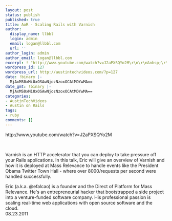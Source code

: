 ```yaml
---
layout: post
status: publish
published: true
title: AoR - Scaling Rails with Varnish
author:
  display_name: llbbl
  login: admin
  email: logan@llbbl.com
  url: ''
author_login: admin
author_email: logan@llbbl.com
excerpt: ! "http://www.youtube.com/watch?v=J2aPXSQYo2M\r\n\r\n&nbsp;\r\n\r\n"
wordpress_id: 127
wordpress_url: http://austintechvideos.com/?p=127
date: !binary |-
  MjAxMS0xMi0xOSAwNjozNzoxOCAtMDYwMA==
date_gmt: !binary |-
  MjAxMS0xMi0xOSAwNjozNzoxOCAtMDYwMA==
categories:
- AustinTechVideos
- Austin on Rails
tags:
- ruby
comments: []
---
```

<p>http://www.youtube.com/watch?v=J2aPXSQYo2M</p>
<p>&nbsp;</p>
<p><a id="more"></a><a id="more-127"></a></p>
<p>Varnish is an HTTP accelerator that you can deploy to take pressure off your Rails applications. In this talk, Eric will give an overview of Varnish and how it is deployed at Mass Relevance to handle events like the President Obama Twitter Town Hall - where over 8000/requests per second were handled successfully.</p>
<p>Eric (a.k.a. @efalcao) is a founder and the Direct of Platform for Mass Relevance. He's an entrepreneurial hacker that bootstrapped a side project into a venture-funded software company. His professional passion is scaling real-time web applications with open source software and the cloud.<br />
08.23.2011</p>
